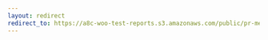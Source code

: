 ```yaml
---
layout: redirect
redirect_to: https://a8c-woo-test-reports.s3.amazonaws.com/public/pr-merge/40851/api/index.html
---
```

